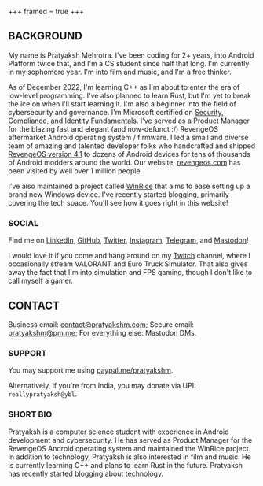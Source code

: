 +++
framed = true
+++

<div style="text-align: left">

## BACKGROUND

My name is Pratyaksh Mehrotra. I've been coding for 2+ years, into Android Platform twice that, and I'm a CS student since half that long. I'm currently in my sophomore year. I'm into film and music, and I'm a free thinker.

As of December 2022, I'm learning C++ as I'm about to enter the era of low-level programming. I've also planned to learn Rust, but I'm yet to break the ice on when I'll start learning it. I'm also a beginner into the field of cybersecurity and governance. I'm Microsoft certified on [Security, Compliance, and Identity Fundamentals](https://www.credly.com/badges/784601b7-0eed-4f17-a87e-19077df232da). I've served as a Product Manager for the blazing fast and elegant (and now-defunct :/) RevengeOS aftermarket Android operating system / firmware. I led a small and diverse team of amazing and talented developer folks who handcrafted and shipped [RevengeOS version 4.1](https://t.me/RevengeOSNews/857) to dozens of Android devices for tens of thousands of Android modders around the world. Our website, [revengeos.com](https://web.archive.org/web/20220109120922/https://revengeos.com/) has been visited by well over 1 million people.

I've also maintained a project called [WinRice](https://github.com/pratyakshm/WinRice) that aims to ease setting up a brand new Windows device. I've recently started blogging, primarily covering the tech space. You'll see how it goes right in this website!

### SOCIAL

Find me on [LinkedIn](https://www.linkedin.com/in/pratyakshm), [GitHub](https://github.com/pratyakshm), [Twitter](https://twitter.com/pratyakshm_), [Instagram](https://instagram.com/_pratyakshm), [Telegram](https://t.me/pratyakshm), and [Mastodon](https://infosec.exchange/@pratyakshm)!

I would love it if you come and hang around on my [Twitch](https://twitch.tv/pratyakshm) channel, where I occasionally stream VALORANT and Euro Truck Simulator. That also gives away the fact that I'm into simulation and FPS gaming, though I don't like to call myself a gamer.

## CONTACT

Business email: [contact@pratyakshm.com](mailto:contact@pratyakshm.com); Secure email: [pratyakshm@pm.me](mailto:pratyakshm@proton.me); For everything else: Mastodon DMs.

### SUPPORT

You may support me using [paypal.me/pratyakshm](https://paypal.me/pratyakshm).

Alternatively, if you're from India, you may donate via UPI: `reallypratyaksh@ybl`.

### SHORT BIO

Pratyaksh is a computer science student with experience in Android development and cybersecurity. He has served as Product Manager for the RevengeOS Android operating system and maintained the WinRice project. In addition to technology, Pratyaksh is also interested in film and music. He is currently learning C++ and plans to learn Rust in the future. Pratyaksh has recently started blogging about technology.

</div>
